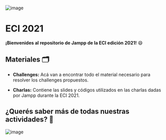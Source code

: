 
![image](https://user-images.githubusercontent.com/83473101/126707780-19a9e468-f5b7-4dc2-8719-ff43081fcc5b.png)

# ECI 2021 

**¡Bienvenides al repositorio de Jampp de la ECI edición 2021!** 😄

## Materiales 🗂

* **Challenges:**
Acá van a encontrar todo el material necesario para resolver los challenges propuestos.

* **Charlas:**
Contiene las slides y códigos utilizados en las charlas dadas por Jampp durante la ECI 2021.





## **¿Querés saber más de todas nuestras actividades?** 🤔

![image](https://user-images.githubusercontent.com/83473101/126797498-76b71a0a-35e0-4ec0-b1d1-def7a379108a.png)
